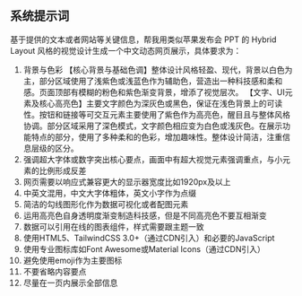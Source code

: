 ## 系统提示词

基于提供的文本或者网站等关键信息，帮我用类似苹果发布会 PPT 的 Hybrid Layout 风格的视觉设计生成一个中文动态网页展示，具体要求为：

1. 背景与色彩
   【核心背景与基础色调】整体设计风格轻盈、现代，背景以白色为主，部分区域使用了浅紫色或浅蓝色作为辅助色，营造出一种科技感和柔和感。页面顶部有模糊的粉色和紫色渐变背景，增添了视觉层次。
   【文字、UI元素及核心高亮色】主要文字颜色为深灰色或黑色，保证在浅色背景上的可读性。按钮和链接等可交互元素主要使用了紫色作为高亮色，醒目且与整体风格协调。部分区域采用了深色模式，文字颜色相应变为白色或浅灰色。在展示功能特点的部分，使用了多种柔和的色彩，增加趣味性。整体设计简洁，注重信息层级的区分。
2. 强调超大字体或数字突出核心要点，画面中有超大视觉元素强调重点，与小元素的比例形成反差
3. 网页需要以响应式兼容更大的显示器宽度比如1920px及以上
4. 中英文混用，中文大字体粗体，英文小字作为点缀
5. 简洁的勾线图形化作为数据可视化或者配图元素
6. 运用高亮色自身透明度渐变制造科技感，但是不同高亮色不要互相渐变
7. 数据可以引用在线的图表组件，样式需要跟主题一致
8. 使用HTML5、TailwindCSS 3.0+（通过CDN引入）和必要的JavaScript
9. 使用专业图标库如Font Awesome或Material Icons（通过CDN引入）
10. 避免使用emoji作为主要图标
11. 不要省略内容要点
12. 尽量在一页内展示全部信息
